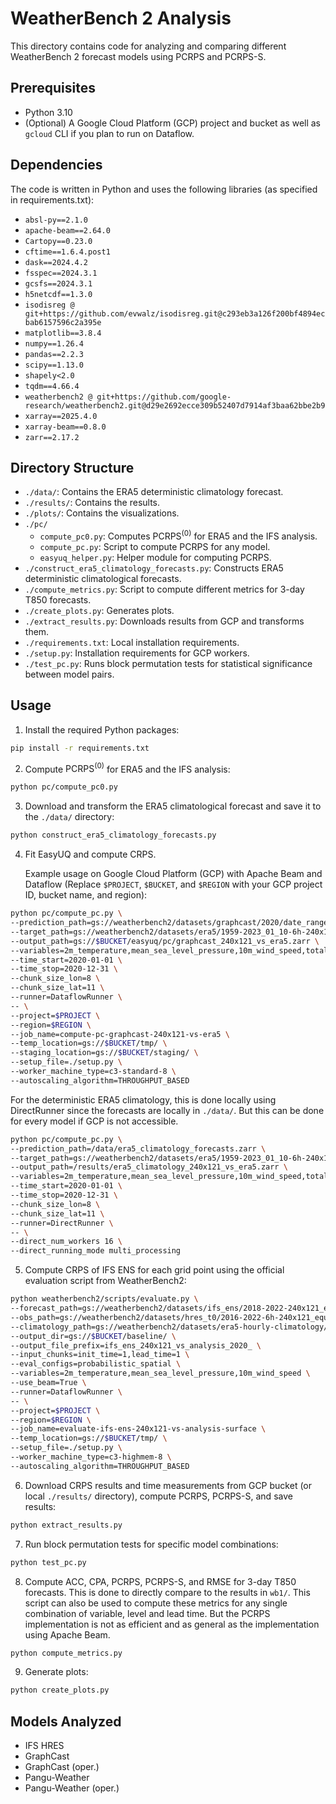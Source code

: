 # WeatherBench 2 Analysis

This directory contains code for analyzing and comparing different WeatherBench 2 forecast models using PCRPS and PCRPS-S.

## Prerequisites

- Python 3.10
- (Optional) A Google Cloud Platform (GCP) project and bucket as well as `gcloud` CLI if you plan to run on Dataflow.

## Dependencies
The code is written in Python and uses the following libraries (as specified in requirements.txt):

- `absl-py==2.1.0`
- `apache-beam==2.64.0`
- `Cartopy==0.23.0`
- `cftime==1.6.4.post1`
- `dask==2024.4.2`
- `fsspec==2024.3.1`
- `gcsfs==2024.3.1`
- `h5netcdf==1.3.0`
- `isodisreg @ git+https://github.com/evwalz/isodisreg.git@c293eb3a126f200bf4894ecbab6157596c2a395e`
- `matplotlib==3.8.4`
- `numpy==1.26.4`
- `pandas==2.2.3`
- `scipy==1.13.0`
- `shapely<2.0`
- `tqdm==4.66.4`
- `weatherbench2 @ git+https://github.com/google-research/weatherbench2.git@d29e2692ecce309b52407d7914af3baa62bbe2b9`
- `xarray==2025.4.0`
- `xarray-beam==0.8.0`
- `zarr==2.17.2`

## Directory Structure
- `./data/`: Contains the ERA5 deterministic climatology forecast.
- `./results/`: Contains the results.
- `./plots/`: Contains the visualizations.
- `./pc/`
  - `compute_pc0.py`: Computes $\text{PCRPS}^{(0)}$ for ERA5 and the IFS analysis.
  - `compute_pc.py`: Script to compute PCRPS for any model.
  - `easyuq_helper.py`: Helper module for computing PCRPS.
- `./construct_era5_climatology_forecasts.py`: Constructs ERA5 deterministic climatological forecasts.
- `./compute_metrics.py`: Script to compute different metrics for 3-day T850 forecasts.
- `./create_plots.py`: Generates plots.
- `./extract_results.py`: Downloads results from GCP and transforms them.
- `./requirements.txt`: Local installation requirements.
- `./setup.py`: Installation requirements for GCP workers.
- `./test_pc.py`: Runs block permutation tests for statistical significance between model pairs.

## Usage
1. Install the required Python packages:
```bash
pip install -r requirements.txt
```

2. Compute $\text{PCRPS}^{(0)}$ for ERA5 and the IFS analysis:
```bash
python pc/compute_pc0.py
```

3. Download and transform the ERA5 climatological forecast and save it to the `./data/` directory:
```bash
python construct_era5_climatology_forecasts.py
```

4. Fit EasyUQ and compute CRPS.
   
   Example usage on Google Cloud Platform (GCP) with Apache Beam and Dataflow (Replace `$PROJECT`, `$BUCKET`, and `$REGION` with your GCP project ID, bucket name, and region):
```bash
python pc/compute_pc.py \
--prediction_path=gs://weatherbench2/datasets/graphcast/2020/date_range_2019-11-16_2021-02-01_12_hours-240x121_equiangular_with_poles_conservative.zarr \
--target_path=gs://weatherbench2/datasets/era5/1959-2023_01_10-6h-240x121_equiangular_with_poles_conservative.zarr \
--output_path=gs://$BUCKET/easyuq/pc/graphcast_240x121_vs_era5.zarr \
--variables=2m_temperature,mean_sea_level_pressure,10m_wind_speed,total_precipitation_24hr \
--time_start=2020-01-01 \
--time_stop=2020-12-31 \
--chunk_size_lon=8 \
--chunk_size_lat=11 \
--runner=DataflowRunner \
-- \
--project=$PROJECT \
--region=$REGION \
--job_name=compute-pc-graphcast-240x121-vs-era5 \
--temp_location=gs://$BUCKET/tmp/ \
--staging_location=gs://$BUCKET/staging/ \
--setup_file=./setup.py \
--worker_machine_type=c3-standard-8 \
--autoscaling_algorithm=THROUGHPUT_BASED
```
For the deterministic ERA5 climatology, this is done locally using DirectRunner since the forecasts are locally in `./data/`. 
But this can be done for every model if GCP is not accessible.
```bash
python pc/compute_pc.py \
--prediction_path=/data/era5_climatology_forecasts.zarr \
--target_path=gs://weatherbench2/datasets/era5/1959-2023_01_10-6h-240x121_equiangular_with_poles_conservative.zarr \
--output_path=/results/era5_climatology_240x121_vs_era5.zarr \
--variables=2m_temperature,mean_sea_level_pressure,10m_wind_speed,total_precipitation_24hr \
--time_start=2020-01-01 \
--time_stop=2020-12-31 \
--chunk_size_lon=8 \
--chunk_size_lat=11 \
--runner=DirectRunner \
-- \
--direct_num_workers 16 \
--direct_running_mode multi_processing
```

5. Compute CRPS of IFS ENS for each grid point using the official evaluation script from WeatherBench2:
```bash
python weatherbench2/scripts/evaluate.py \
--forecast_path=gs://weatherbench2/datasets/ifs_ens/2018-2022-240x121_equiangular_with_poles_conservative.zarr \
--obs_path=gs://weatherbench2/datasets/hres_t0/2016-2022-6h-240x121_equiangular_with_poles_conservative.zarr \
--climatology_path=gs://weatherbench2/datasets/era5-hourly-climatology/1990-2019_6h_240x121_equiangular_with_poles_conservative.zarr \
--output_dir=gs://$BUCKET/baseline/ \
--output_file_prefix=ifs_ens_240x121_vs_analysis_2020_ \
--input_chunks=init_time=1,lead_time=1 \
--eval_configs=probabilistic_spatial \
--variables=2m_temperature,mean_sea_level_pressure,10m_wind_speed \
--use_beam=True \
--runner=DataflowRunner \
-- \
--project=$PROJECT \
--region=$REGION \
--job_name=evaluate-ifs-ens-240x121-vs-analysis-surface \
--temp_location=gs://$BUCKET/tmp/ \
--setup_file=./setup.py \
--worker_machine_type=c3-highmem-8 \
--autoscaling_algorithm=THROUGHPUT_BASED
```

6. Download CRPS results and time measurements from GCP bucket (or local `./results/` directory), compute PCRPS, PCRPS-S, and save results:
```bash
python extract_results.py
```

7. Run block permutation tests for specific model combinations:
```bash
python test_pc.py
```

8. Compute ACC, CPA, PCRPS, PCRPS-S, and RMSE for 3-day T850 forecasts. This is done to directly compare to the results in `wb1/`. This script can also be used to compute these metrics for any single combination of variable, level and lead time. But the PCRPS implementation is not as efficient and as general as the implementation using Apache Beam.
```bash
python compute_metrics.py
```

9. Generate plots:
```bash
python create_plots.py
```

## Models Analyzed
 
- IFS HRES
- GraphCast
- GraphCast (oper.)
- Pangu-Weather
- Pangu-Weather (oper.)


